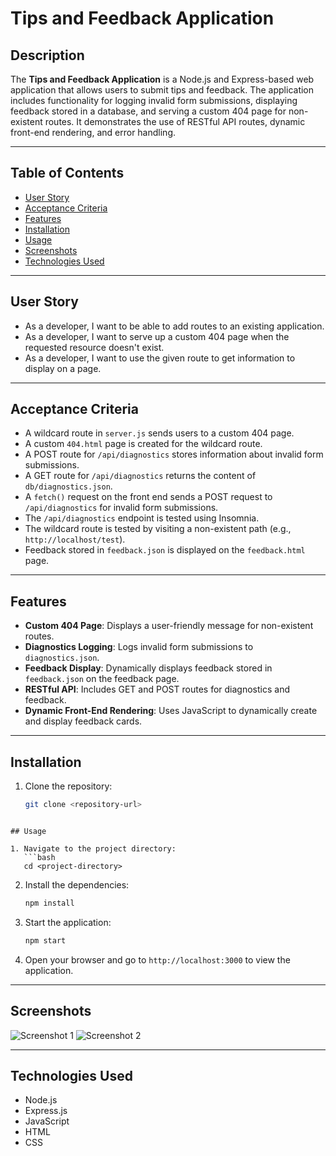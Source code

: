 # Tips and Feedback Application

## Description

The **Tips and Feedback Application** is a Node.js and Express-based web application that allows users to submit tips and feedback. The application includes functionality for logging invalid form submissions, displaying feedback stored in a database, and serving a custom 404 page for non-existent routes. It demonstrates the use of RESTful API routes, dynamic front-end rendering, and error handling.

---

## Table of Contents

- [User Story](#user-story)
- [Acceptance Criteria](#acceptance-criteria)
- [Features](#features)
- [Installation](#installation)
- [Usage](#usage)
- [Screenshots](#screenshots)
- [Technologies Used](#technologies-used)

---

## User Story

* As a developer, I want to be able to add routes to an existing application.
* As a developer, I want to serve up a custom 404 page when the requested resource doesn't exist.
* As a developer, I want to use the given route to get information to display on a page.

---

## Acceptance Criteria

* A wildcard route in `server.js` sends users to a custom 404 page.
* A custom `404.html` page is created for the wildcard route.
* A POST route for `/api/diagnostics` stores information about invalid form submissions.
* A GET route for `/api/diagnostics` returns the content of `db/diagnostics.json`.
* A `fetch()` request on the front end sends a POST request to `/api/diagnostics` for invalid form submissions.
* The `/api/diagnostics` endpoint is tested using Insomnia.
* The wildcard route is tested by visiting a non-existent path (e.g., `http://localhost/test`).
* Feedback stored in `feedback.json` is displayed on the `feedback.html` page.

---

## Features

- **Custom 404 Page**: Displays a user-friendly message for non-existent routes.
- **Diagnostics Logging**: Logs invalid form submissions to `diagnostics.json`.
- **Feedback Display**: Dynamically displays feedback stored in `feedback.json` on the feedback page.
- **RESTful API**: Includes GET and POST routes for diagnostics and feedback.
- **Dynamic Front-End Rendering**: Uses JavaScript to dynamically create and display feedback cards.

---

## Installation

1. Clone the repository:
   ```bash
   git clone <repository-url>
```

## Usage

1. Navigate to the project directory:
   ```bash
   cd <project-directory>
   ```

2. Install the dependencies:
   ```bash
   npm install
   ```

3. Start the application:
   ```bash
   npm start
   ```

4. Open your browser and go to `http://localhost:3000` to view the application.

---

## Screenshots

![Screenshot 1](./screenshots/screenshot1.png)
![Screenshot 2](./screenshots/screenshot2.png)

---

## Technologies Used

- Node.js
- Express.js
- JavaScript
- HTML
- CSS
